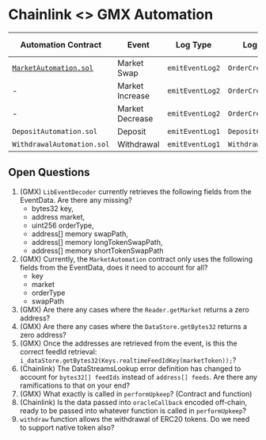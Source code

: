 # Chainlink <> GMX Automation

| Automation Contract      | Event           | Log Type      | Log Name          | OrderType Enum | Execution Contract  | Execute Function  |
|--------------------------|-----------------|---------------|-------------------|------|---------------------|-------------------|
| [`MarketAutomation.sol`](./src/MarketAutomation.sol)     | Market Swap     | `emitEventLog2` | `OrderCreated`      |   0  | `OrderUtils`          | `executeOrder`      |
| -                        | Market Increase | `emitEventLog2` | `OrderCreated`      |   2  | `OrderUtils`          | `executeOrder`      |
| -                        | Market Decrease | `emitEventLog2` | `OrderCreated`      |   4  | `OrderUtils`          | `executeOrder`      |
| `DepositAutomation.sol`    | Deposit         | `emitEventLog1` | `DepositCreated`    |   -  | `ExecuteDepositUtils` | `executeDeposit`    |
| `WithdrawalAutomation.sol` | Withdrawal      | `emitEventLog1` | `WithdrawalCreated` |   -  | `WithdrawalUtils`     | `executeWithdrawal` |


## Open Questions

1. (GMX) `LibEventDecoder` currently retrieves the following fields from the EventData. Are there any missing?
   - bytes32 key,
   - address market,
   - uint256 orderType,
   - address[] memory swapPath,
   - address[] memory longTokenSwapPath,
   - address[] memory shortTokenSwapPath
2. (GMX) Currently, the `MarketAutomation` contract only uses the following fields from the EventData, does it need to account for all?
   - key
   - market
   - orderType
   - swapPath
3. (GMX) Are there any cases where the `Reader.getMarket` returns a zero address?
4. (GMX) Are there any cases where the `DataStore.getBytes32` returns a zero address?
5. (GMX) Once the addresses are retrieved from the event, is this the correct feedId retrieval: `i_dataStore.getBytes32(Keys.realtimeFeedIdKey(marketToken));`?
6. (Chainlink) The DataStreamsLookup error definition has changed to account for `bytes32[] feedIds` instead of `address[] feeds`. Are there any ramifications to that on your end?
7. (GMX) What exactly is called in `performUpkeep`? (Contract and function)
8. (Chainlink) Is the data passed into `oracleCallback` encoded off-chain, ready to be passed into whatever function is called in `performUpkeep`?
9. `withdraw` function allows the withdrawal of ERC20 tokens. Do we need to support native token also?